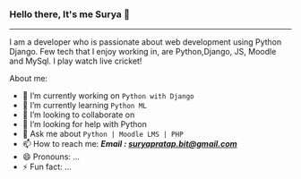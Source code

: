 ### Hello there, It's me Surya 👋
<!-- blank line -->
----
<!-- blank line -->

I am a developer who is passionate about web development using Python Django. Few tech that I enjoy working in, are Python,Django, JS, Moodle and MySql. I play watch live cricket!

About me:

- 🔭 I’m currently working on ```Python with Django```
- 🌱 I’m currently learning ```Python ML```
- 👯 I’m looking to collaborate on 
- 🤔 I’m looking for help with Python
- 💬 Ask me about ````Python | Moodle LMS | PHP````
- 📫 How to reach me: ***Email : suryapratap.bit@gmail.com***
- 😄 Pronouns: ...
- ⚡ Fun fact: ...

